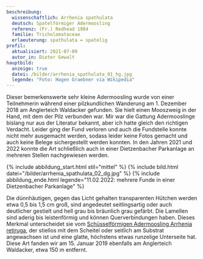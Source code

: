 ```yaml
---
beschreibung:
  wissenschaftlich: Arrhenia spathulata
  deutsch: Spatelförmiger Adermoosling
  referenz: (Fr.) Redhead 1984
  familie: Tricholomataceae
  erlaeuterung: spathulata = spatelig
profil:
  aktualisiert: 2021-07-09
  autor_in: Dieter Gewalt
hauptbild:
  anzeige: true
  datei: /bilder/arrhenia_spathulata_01_hg.jpg
  legende: "Foto: Hagen Graebner via Wikipedia"
---
```

Dieser bemerkenswerte sehr kleine Adermoosling wurde von einer Teilnehmerin während einer pilzkundlichen Wanderung am 1. Dezember 2018 am Anglerteich Waldacker gefunden. Sie hielt einen Mooszweig in der Hand, mit dem der Pilz verbunden war. Mir war die Gattung Adermooslinge bislang nur aus der Literatur bekannt, aber ich hatte gleich den richtigen Verdacht. Leider ging der Fund verloren und auch die Fundstelle konnte nicht mehr ausgemacht werden, sodass leider keine Fotos gemacht und auch keine Belege sichergestellt werden konnten. In den Jahren 2021 und 2022 konnte die Art schließlich auch in einer Dietzenbacher Parkanlage an mehreren Stellen nachgewiesen werden.

{% include abbildung_start.html stil="mittel" %}
{% include bild.html datei="/bilder/arrhenia_spathulata_02_dg.jpg" %}
{% include abbildung_ende.html legende="11.02.2022: mehrere Funde in einer Dietzenbacher Parkanlage" %}

Die dünnhäutigen, gegen das Licht gehalten transparenten Hütchen werden etwa 0,5 bis 1,5 cm groß, sind angedeutet seitlingsartig oder auch deutlicher gestielt und hell grau bis bräunlich grau gefärbt. Die Lamellen sind aderig bis leistenförmig und können Querverbindungen haben. Dieses Merkmal unterscheidet sie vom [Schüsselförmigen Adermoosling Arrhenia retiruga](/pilze/arrhenia-retiruga-schüsselförmiger-adermoosling), der stiellos mit dem Scheitel oder seitlich am Substrat angewachsen ist und eine glatte, höchstens etwas runzelige Unterseite hat. Diese Art fanden wir am 15. Januar 2019 ebenfalls am Anglerteich Waldacker, etwa 150 m entfernt.